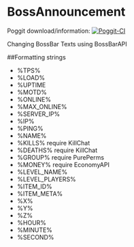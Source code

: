 # BossAnnouncement
Poggit download/information: [![Poggit-CI](https://poggit.pmmp.io/ci.badge/SmartLord/BossAnnouncement/BossAnnouncement)](https://poggit.pmmp.io/ci/SmartLord/BossAnnouncement/BossAnnouncement)

Changing BossBar Texts using BossBarAPI

##Formatting strings
- %TPS%
- %LOAD%
- %UPTIME
- %MOTD%
- %ONLINE%
- %MAX_ONLINE%
- %SERVER_IP%
- %IP%
- %PING%
- %NAME%
- %KILLS% require KillChat
- %DEATHS% require KillChat
- %GROUP% require PurePerms
- %MONEY% require EconomyAPI
- %LEVEL_NAME%
- %LEVEL_PLAYERS%
- %ITEM_ID%
- %ITEM_META%
- %X%
- %Y%
- %Z%
- %HOUR%
- %MINUTE%
- %SECOND%
